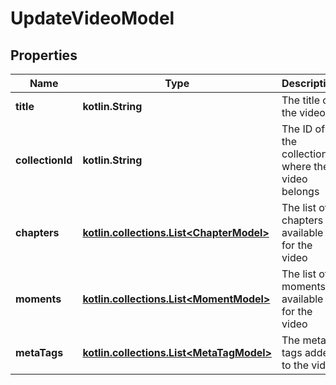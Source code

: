 
# UpdateVideoModel

## Properties
| Name | Type | Description | Notes |
| ------------ | ------------- | ------------- | ------------- |
| **title** | **kotlin.String** | The title of the video |  [optional] |
| **collectionId** | **kotlin.String** | The ID of the collection where the video belongs |  [optional] |
| **chapters** | [**kotlin.collections.List&lt;ChapterModel&gt;**](ChapterModel.md) | The list of chapters available for the video |  [optional] |
| **moments** | [**kotlin.collections.List&lt;MomentModel&gt;**](MomentModel.md) | The list of moments available for the video |  [optional] |
| **metaTags** | [**kotlin.collections.List&lt;MetaTagModel&gt;**](MetaTagModel.md) | The meta tags added to the video |  [optional] |



